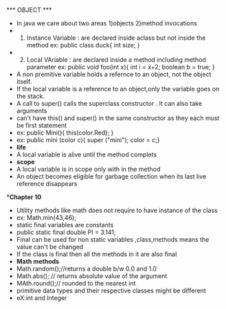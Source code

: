 *** OBJECT ***
* In java we care about two areas 1)objects 2)method invocations
* 1) Instance Variable : are declared inside aclass but not inside the method 
   ex: public class duck{ 
 int size;
 }
* 2) Local VAriable : are declared inside a method including method parameter
  ex: public void foo(int x){
    int i = x+2;
    boolean b = true;
   }
*  A non premitive variable holds a refernce to an object, not the object itself.
* If the local variable is a reference to an object,only the variable goes on the stack.
* A call to super()  calls the superclass constructor . It can also take arguments
* can't have this() and super() in the same constructor as they each must be first statement 
* ex: public Mini(){
   this(color.Red); 
 }
* ex: public mini (color c){
 super ("mini"); color = c;}
* **life**
* A local variable is alive until the method complets
* **scope**
* A local variable is in scope only with in the method
* An object becomes eligible for garbage collection when its last live reference disappears 



***Chapter 10**
* Utility methods like math does not require to have instance of the class 
* ex: Math.min(43,46);
* static final variables are constants 
* public static final double PI = 3.141;
* Final can be used for non static variables ,class,methods means the value can't be changed 
* If the class is final then all the methods in it are also final 
* **Math methods**
* Math.random();//returns a double b/w 0.0 and 1.0
* Math.abs(); // returns absolute value of the argument 
* MAth.round();// rounded to the nearest int 
* primitive data types and their respective classes might be different 
* eX:int and Integer 